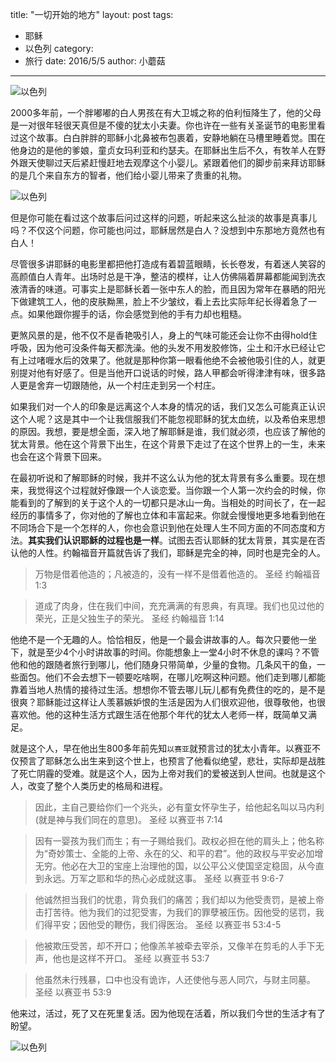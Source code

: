 title: "一切开始的地方"
layout: post
tags:
  - 耶稣
  - 以色列
category:
  - 旅行
date: 2016/5/5
author: 小蘑菇
---
![以色列](/zh/images/birth.jpg)

2000多年前，一个胖嘟嘟的白人男孩在有大卫城之称的伯利恒降生了，他的父母是一对很年轻很天真但是不傻的犹太小夫妻。你也许在一些有关圣诞节的电影里看过这个故事。白白胖胖的耶稣小北鼻被布包裹着，安静地躺在马槽里睡着觉。围在他身边的是他的爹娘，童贞女玛利亚和约瑟夫。在耶稣出生后不久，有牧羊人在野外跟天使聊过天后紧赶慢赶地去观摩这个小婴儿。紧跟着他们的脚步前来拜访耶稣的是几个来自东方的智者，他们给小婴儿带来了贵重的礼物。

<!-- more -->

![以色列](/zh/images/birthplace.jpg)

但是你可能在看过这个故事后问过这样的问题，听起来这么扯淡的故事是真事儿吗？不仅这个问题，你可能也问过，耶稣居然是白人？没想到中东那地方竟然也有白人！

尽管很多讲耶稣的电影里都把他打造成有着碧蓝眼睛，长长卷发，有着迷人笑容的高颜值白人青年。出场时总是干净，整洁的模样，让人仿佛隔着屏幕都能闻到洗衣液清香的味道。可事实上是耶稣长着一张中东人的脸，而且因为常年在暴晒的阳光下做建筑工人，他的皮肤黝黑，脸上不少皱纹，看上去比实际年纪长得着急了一点。如果他跟你握手的话，你会感觉到他的手有力却也粗糙。

更煞风景的是，他不仅不是香艳吸引人，身上的气味可能还会让你不由得hold住呼吸，因为他可没条件每天都洗澡。他的头发不用发胶修饰，尘土和汗水已经让它有上过啫喱水后的效果了。他就是那种你第一眼看他绝不会被他吸引住的人，就更别提对他有好感了。但是当他开口说话的时候，路人甲都会听得津津有味，很多路人更是舍弃一切跟随他，从一个村庄走到另一个村庄。

如果我们对一个人的印象是远离这个人本身的情况的话，我们又怎么可能真正认识这个人呢？这是其中一个让我信服我们不能忽视耶稣的犹太血统，以及希伯来思想的原因。我想，要是想全面，深入地了解耶稣是谁，我们就必须，也应该了解他的犹太背景。他在这个背景下出生，在这个背景下走过了在这个世界上的一生，未来也会在这个背景下回来。 

在最初听说和了解耶稣的时候，我并不这么认为他的犹太背景有多么重要。现在想来，我觉得这个过程就好像跟一个人谈恋爱。当你跟一个人第一次约会的时候，你能看到的了解到的关于这个人的一切都只是冰山一角。当相处的时间长了，在一起经历的事情多了，你对他的了解也立体和丰富起来。你就会慢慢地更多地看到他在不同场合下是一个怎样的人，你也会意识到他在处理人生不同方面的不同态度和方法。__其实我们认识耶稣的过程也是一样__。试图去否认耶稣的犹太背景，其实是在否认他的人性。约翰福音开篇就告诉了我们，耶稣是完全的神，同时也是完全的人。

> 万物是借着他造的；凡被造的，没有一样不是借着他造的。
> 圣经 约翰福音 1:3

> 道成了肉身，住在我们中间，充充满满的有恩典，有真理。我们也见过他的荣光，正是父独生子的荣光。
> 圣经 约翰福音 1:14

他绝不是一个无趣的人。恰恰相反，他是一个最会讲故事的人。每次只要他一坐下，就是至少4个小时讲故事的时间。你能想象上一堂4小时不休息的课吗？不管他和他的跟随者旅行到哪儿，他们随身只带简单，少量的食物。几条风干的鱼，一些面包。他们不会去想下一顿要吃啥啊，在哪儿吃啊这种问题。他们走到哪儿都能靠着当地人热情的接待过生活。想想你不管去哪儿玩儿都有免费住的吃的，是不是很爽？耶稣能过这样让人羡慕嫉妒恨的生活是因为人们很欢迎他，很尊敬他，也很喜欢他。他的这种生活方式跟生活在他那个年代的犹太人老师一样，既简单又满足。

就是这个人，早在他出生800多年前先知`以赛亚`就预言过的犹太小青年。以赛亚不仅预言了耶稣怎么出生来到这个世上，也预言了他看似绝望，悲壮，实际却是战胜了死亡阴霾的受难。就是这个人，因为上帝对我们的爱被送到人世间。也就是这个人，改变了整个人类历史的格局和进程。

> 因此，主自己要给你们一个兆头，必有童女怀孕生子，给他起名叫以马内利(就是神与我们同在的意思)。
> 圣经 以赛亚书 7:14

> 因有一婴孩为我们而生；有一子赐给我们。政权必担在他的肩头上；他名称为“奇妙策士、全能的上帝、永在的父、和平的君”。他的政权与平安必加增无穷。他必在大卫的宝座上治理他的国，以公平公义使国坚定稳固，从今直到永远。万军之耶和华的热心必成就这事。
> 圣经 以赛亚书 9:6-7

> 他诚然担当我们的忧患，背负我们的痛苦；我们却以为他受责罚，是被上帝击打苦待。他为我们的过犯受害，为我们的罪孽被压伤。因他受的惩罚，我们得平安；因他受的鞭伤，我们得医治。
> 圣经 以赛亚书 53:4-5

> 他被欺压受苦，却不开口；他像羔羊被牵去宰杀，又像羊在剪毛的人手下无声，他也是这样不开口。
> 圣经 以赛亚书 53:7

> 他虽然未行残暴，口中也没有诡诈，人还使他与恶人同穴，与财主同墓。
> 圣经 以赛亚书 53:9

他来过，活过，死了又在死里复活。因为他现在活着，所以我们今世的生活才有了盼望。



![以色列](/zh/images/door.jpg)
